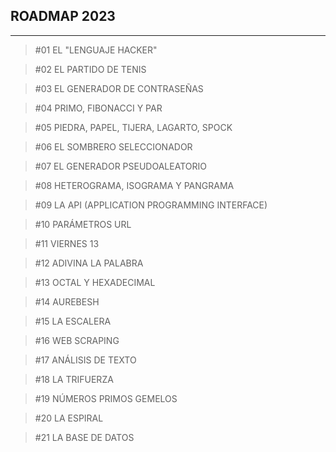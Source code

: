 ## ROADMAP 2023

***
> #01 EL "LENGUAJE HACKER"

> #02 EL PARTIDO DE TENIS

> #03 EL GENERADOR DE CONTRASEÑAS

> #04 PRIMO, FIBONACCI Y PAR

> #05 PIEDRA, PAPEL, TIJERA, LAGARTO, SPOCK

> #06 EL SOMBRERO SELECCIONADOR

> #07 EL GENERADOR PSEUDOALEATORIO

> #08 HETEROGRAMA, ISOGRAMA Y PANGRAMA

> #09 LA API (APPLICATION PROGRAMMING INTERFACE)

> #10 PARÁMETROS URL

> #11 VIERNES 13

> #12 ADIVINA LA PALABRA

> #13 OCTAL Y HEXADECIMAL

> #14 AUREBESH

> #15 LA ESCALERA

> #16 WEB SCRAPING

> #17 ANÁLISIS DE TEXTO

> #18 LA TRIFUERZA

> #19 NÚMEROS PRIMOS GEMELOS

> #20 LA ESPIRAL

> #21 LA BASE DE DATOS